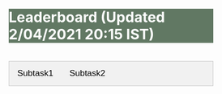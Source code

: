 <style>
* {
  box-sizing: border-box;
}

.row {
  margin-left:-5px;
  margin-right:-5px;
}
  
.column {
  float: left;
  width: 50%;
  padding: 5px;
}

/* Clearfix (clear floats) */
.row::after {
  content: "";
  clear: both;
  display: table;
}

.vl {
  border-left: 6px solid green;
  height: 500px;
}


<style>
body {font-family: Arial;}

/* Style the tab */
.tab {
  overflow: hidden;
  border: 1px solid #ccc;
  background-color: #f1f1f1;
}

/* Style the buttons inside the tab */
.tab button {
  background-color: inherit;
  float: left;
  border: none;
  outline: none;
  cursor: pointer;
  padding: 14px 16px;
  transition: 0.3s;
  font-size: 17px;
}

/* Change background color of buttons on hover */
.tab button:hover {
  background-color: #ddd;
}

/* Create an active/current tablink class */
.tab button.active {
  background-color: #ccc;
}

/* Style the tab content */
.tabcontent {
  display: none;
  padding: 6px 12px;
  border: 1px solid #ccc;
  border-top: none;
}
.tabcontent2 {
  display: none;
  padding: 6px 12px;
  border: 1px solid #ccc;
  border-top: none;
}
</style>


</style>


<br>
<br>
<div class="widewrapper pagetitle">
  <div class="container" style="background-color:#617863">
    <h1 style="color:white;">Leaderboard (Updated 2/04/2021 20:15 IST)</h1>
  </div>
</div>

<br>

<div class="tab">
  <button class="tablinks" onclick="openCity(event, 'subtask1')">Subtask1</button>
  <button class="tablinks" onclick="openCity(event, 'subtask2')">Subtask2</button>
</div>

<div id="subtask1" class="tabcontent">
<h3>Subtask1</h3>

<div class="tab">
  <button class="tablinks2" onclick="openCity2(event, 'subtask1_l1')">Leaderboard 1</button>
  <button class="tablinks2" onclick="openCity2(event, 'subtask1_l2')">Leaderboard 2</button>
</div>

<div id="subtask1_l1" class="tabcontent2">
<p style="font-size:16.5px;">Leaderboard1 for Subtask1 is based on evaluation on all the blind test samples (both channel matched and mismatched conditions during data collection between blind test and non-blind test). The best submission (out of the 5) of every team is considered. Ranks are calculated on the basis of Average WER.</p>

<table style="font-size:16.5px;" id="tablePreview" class="table table-striped table-sm">
  
  <!--Table head-->
  <!--Table body-->
  <tbody>
    <tr>
      <th>#</th>
      <th>Team Name</th>
      <th>Hindi (% WER)</th>
      <th>Marathi (% WER)</th>
      <th>Oriya (% WER)</th>
      <th>Tamil (% WER)</th>
      <th>Telugu (% WER)</th>
      <th>Gujarati (% WER)</th>
      <th>Average (% WER)</th>
    </tr>
    <tr>
      <td>1</td>
      <td>CSTR</td>
      <td>14.33</td>
      <td>15.79</td>
      <td>25.34</td>
      <td>23.16</td>
      <td>21.88</td>
      <td>20.59</td>
      <td>20.18</td>
    </tr>
    <tr>
      <td>2</td>
      <td>EthereumMiner</td>
      <td>17.54</td>
      <td>20.15</td>
      <td>19.99</td>
      <td>28.52</td>
      <td>26.08</td>
      <td>20.11</td>
      <td>22.06</td>
    </tr>
    <tr>
      <td>3</td>
      <td>Bytedance-SA</td>
      <td>16.64</td>
      <td>22.58</td>
      <td>20.33</td>
      <td>28.39</td>
      <td>25.7</td>
      <td>19.86</td>
      <td>22.25</td>
    </tr>
    <tr>
      <td>4</td>
      <td>Uniphore</td>
      <td>22.79</td>
      <td>14.9</td>
      <td>29.55</td>
      <td>18.8</td>
      <td>28.69</td>
      <td>22.79</td>
      <td>22.92</td>
    </tr>
    <tr>
      <td>5</td>
      <td>Ekstep</td>
      <td>12.24</td>
      <td>39.74</td>
      <td>27.1</td>
      <td>27.2</td>
      <td>22.43</td>
      <td>30.65</td>
      <td>26.56</td>
    </tr>
    <tr>
      <td>6</td>
      <td>GoVivace</td>
      <td>25.93</td>
      <td>28.45</td>
      <td>33.73</td>
      <td>31.99</td>
      <td>28.69</td>
      <td>23.97</td>
      <td>28.79</td>
    </tr>
    <tr>
      <td>7</td>
      <td>TCS-SpeechNLP</td>
      <td>19.8</td>
      <td>37.09</td>
      <td>35.33</td>
      <td>26.49</td>
      <td>27.06</td>
      <td>28.75</td>
      <td>29.09</td>
    </tr>
    <tr>
      <td>8</td>
      <td>Lottery</td>
      <td>17.81</td>
      <td>58.78</td>
      <td>17.74</td>
      <td>30.69</td>
      <td>27.67</td>
      <td>23.62</td>
      <td>29.39</td>
    </tr>
    <tr>
      <td>9</td>
      <td>TUTU</td>
      <td>21.27</td>
      <td>28.19</td>
      <td>34.19</td>
      <td>32.89</td>
      <td>35.8</td>
      <td>25.44</td>
      <td>29.63</td>
    </tr>
    <tr>
      <td>10</td>
      <td>IIITHSPL</td>
      <td>31.11</td>
      <td>33.8</td>
      <td>37.19</td>
      <td>35.03</td>
      <td>17.0</td>
      <td>26.94</td>
      <td>30.18</td>
    </tr>
    <tr>
      <td>11</td>
      <td>ScribeTech</td>
      <td>27.78</td>
      <td>33.05</td>
      <td>34.57</td>
      <td>33.01</td>
      <td>30.08</td>
      <td>28.22</td>
      <td>31.12</td>
    </tr>
    <tr>
      <td>12</td>
      <td>Dialpad</td>
      <td>21.49</td>
      <td>46.41</td>
      <td>32.13</td>
      <td>28.6</td>
      <td>28.03</td>
      <td>34.57</td>
      <td>31.87</td>
    </tr>
    <tr style="background-color:#d3c7f0">
      <td>13</td>
      <td>Baseline</td>
      <td>37.2</td>
      <td>29.04</td>
      <td>38.46</td>
      <td>34.09</td>
      <td>31.44</td>
      <td>26.15</td>
      <td>32.73</td>
    </tr>
    <tr>
      <td>14</td>
      <td>Jio Speech</td>
      <td>35.53</td>
      <td>36.33</td>
      <td>38.55</td>
      <td>33.69</td>
      <td>31.14</td>
      <td>24.79</td>
      <td>33.34</td>
    </tr>
    <tr>
      <td>15</td>
      <td>Nuronics</td>
      <td>38.02</td>
      <td>39.12</td>
      <td>48.4</td>
      <td>34.89</td>
      <td>33.11</td>
      <td>29.68</td>
      <td>37.23</td>
    </tr>
    <tr>
      <td>16</td>
      <td>SRI-B</td>
      <td>32.47</td>
      <td>76.27</td>
      <td>47.72</td>
      <td>27.97</td>
      <td>29.13</td>
      <td>30.17</td>
      <td>40.62</td>
    </tr>
    <tr>
      <td>17</td>
      <td>IITM-SMT-Lab</td>
      <td>17.8</td>
      <td>111.78</td>
      <td>32.21</td>
      <td>27.12</td>
      <td>28.11</td>
      <td>29.8</td>
      <td>41.14</td>
    </tr>
    <tr>
      <td>18</td>
      <td>Dheeyantra</td>
      <td>35.97</td>
      <td>27.8</td>
      <td>32.85</td>
      <td>73.77</td>
      <td>43.78</td>
      <td>39.75</td>
      <td>42  .32</td>
    </tr>
    <tr>
      <td>19</td>
      <td>HAL101</td>
      <td>20.74</td>
      <td>96.75</td>
      <td>36.07</td>
      <td>37.95</td>
      <td>34.79</td>
      <td>34.08</td>
      <td>43.4</td>
    </tr>
    <tr>
      <td>20</td>
      <td>IITM Speech Lab</td>
      <td>23.79</td>
      <td>105.61</td>
      <td>37.95</td>
      <td>52.27</td>
      <td>43.98</td>
      <td>41.86</td>
      <td>50.91</td>
    </tr>
    <tr>
      <td>21</td>
      <td>INDIGO-IITG</td>
      <td>54.39</td>
      <td>111.45</td>
      <td>46.85</td>
      <td>76.26</td>
      <td>80.94</td>
      <td>69.54</td>
      <td>73.24</td>
    </tr>
  </tbody>
</table>
</div>
<div id="subtask1_l2" class="tabcontent2">

<p style="font-size:16.5px;">Leaderboard 2 for Subtask1 has 5 languages (all except Marathi) and their average. Leaderboard 2 is based on evaluation of the audio files belonging to all languages except Marathi. The best submission (out of the 5) of every team is considered. The ranks are calculated on the basis of average WER.</p>


<table style="font-size:16.5px;" id="tablePreview" class="table table-striped table-sm">
  
  <!--Table head-->
  <!--Table body-->
  <tbody>
    <tr>
      <th>#</th>
      <th>Team Name</th>
      <th>Hindi (% WER)</th>
      <th>Oriya (% WER)</th>
      <th>Tamil (% WER)</th>
      <th>Telugu (% WER)</th>
      <th>Gujarati (% WER)</th>
      <th>Average (% WER)</th>
    </tr>
    <tr>
      <td>1</td>
      <td>CSTR</td>
      <td>14.33</td>
      <td>25.34</td>
      <td>23.16</td>
      <td>21.88</td>
      <td>20.59</td>
      <td>21.06</td>
    </tr>
    <tr>
      <td>2</td>
      <td>Bytedance-SA</td>
      <td>16.64</td>
      <td>20.33</td>
      <td>28.39</td>
      <td>25.7</td>
      <td>19.86</td>
      <td>22.18</td>
    </tr>
    <tr>
      <td>3</td>
      <td>EthereumMiner</td>
      <td>17.54</td>
      <td>19.99</td>
      <td>28.52</td>
      <td>26.08</td>
      <td>20.11</td>
      <td>22.45</td>
    </tr>
    <tr>
      <td>4</td>
      <td>Lottery</td>
      <td>17.81</td>
      <td>17.74</td>
      <td>30.69</td>
      <td>27.67</td>
      <td>23.62</td>
      <td>23.51</td>
    </tr>
    <tr>
      <td>5</td>
      <td>Ekstep</td>
      <td>12.24</td>
      <td>27.1</td>
      <td>27.2</td>
      <td>22.43</td>
      <td>30.65</td>
      <td>23.92</td>
    </tr>
    <tr>
      <td>6</td>
      <td>Uniphore</td>
      <td>22.79</td>
      <td>29.55</td>
      <td>18.8</td>
      <td>28.69</td>
      <td>22.79</td>
      <td>24.52</td>
    </tr>
    <tr>
      <td>7</td>
      <td>IITM-SMT-Lab</td>
      <td>17.8</td>
      <td>32.21</td>
      <td>27.12</td>
      <td>28.11</td>
      <td>29.8</td>
      <td>27.01</td>
    </tr>
    <tr>
      <td>8</td>
      <td>TCS-SpeechNLP</td>
      <td>19.8</td>
      <td>35.21</td>
      <td>26.49</td>
      <td>27.06</td>
      <td>28.75</td>
      <td>27.46</td>
    </tr>
    <tr>
      <td>9</td>
      <td>GoVivace</td>
      <td>25.93</td>
      <td>33.73</td>
      <td>31.99</td>
      <td>28.69</td>
      <td>23.97</td>
      <td>28.86</td>
    </tr>
    <tr>
      <td>10</td>
      <td>Dialpad</td>
      <td>21.49</td>
      <td>32.13</td>
      <td>28.6</td>
      <td>28.03</td>
      <td>34.57</td>
      <td>28.96</td>
    </tr>
    <tr>
      <td>11</td>
      <td>TUTU</td>
      <td>26.68</td>
      <td>36.16</td>
      <td>27.7</td>
      <td>30.25</td>
      <td>25.32</td>
      <td>29.22</td>
    </tr>
    <tr>
      <td>12</td>
      <td>IIITHSPL</td>
      <td>31.11</td>
      <td>37.19</td>
      <td>35.03</td>
      <td>17.0</td>
      <td>26.94</td>
      <td>29.45</td>
    </tr>
    <tr>
      <td>13</td>
      <td>ScribeTech</td>
      <td>27.78</td>
      <td>34.57</td>
      <td>33.01</td>
      <td>30.08</td>
      <td>28.22</td>
      <td>30.73</td>
    </tr>
    <tr>
      <td>14</td>
      <td>HAL101</td>
      <td>21.42</td>
      <td>34.66</td>
      <td>37.92</td>
      <td>33.92</td>
      <td>34.37</td>
      <td>32.46</td>
    </tr>
    <tr>
      <td>15</td>
      <td>SRI-B</td>
      <td>30.84</td>
      <td>49.8</td>
      <td>26.07</td>
      <td>28.34</td>
      <td>27.61</td>
      <td>32.53</td>
    </tr>
    <tr>
      <td>16</td>
      <td>Jio Speech</td>
      <td>35.53</td>
      <td>38.55</td>
      <td>33.69</td>
      <td>31.14</td>
      <td>24.79</td>
      <td>32.74</td>
    </tr>
    <tr style="background-color:#d3c7f0">
      <td>17</td>
      <td>Baseline</td>
      <td>37.2</td>
      <td>38.46</td>
      <td>34.09</td>
      <td>31.44</td>
      <td>26.15</td>
      <td>33.47</td>
    </tr>
    <tr>
      <td>18</td>
      <td>Nuronics</td>
      <td>38.02</td>
      <td>48.4</td>
      <td>34.89</td>
      <td>33.11</td>
      <td>29.68</td>
      <td>36.82</td>
    </tr>
    <tr>
      <td>19</td>
      <td>IITM Speech Lab</td>
      <td>23.79</td>
      <td>37.95</td>
      <td>52.27</td>
      <td>43.98</td>
      <td>41.86</td>
      <td>39.97</td>
    </tr>
    <tr>
      <td>20</td>
      <td>Dheeyantra</td>
      <td>36.88</td>
      <td>40.31</td>
      <td>64.02</td>
      <td>40.62</td>
      <td>33.6</td>
      <td>43.09</td>
    </tr>
    <tr>
      <td>21</td>
      <td>INDIGO-IITG</td>
      <td>54.39</td>
      <td>46.85</td>
      <td>76.26</td>
      <td>80.94</td>
      <td>69.54</td>
      <td>65.60</td>
    </tr>
  </tbody>
</table>




</div>

</div>


<div id="subtask2" class="tabcontent">
<h3>Subtask2</h3>



<div class="row">
  <div class="column">
<h4>Ranks are determined on the basis of average WER.:</h4>

<table style="font-size:16.5px;" id="tablePreview" class="table table-striped table-sm">
  
  <!--Table head-->
  <!--Table body-->
  <tbody>
    <tr>
      <th>#</th>
      <th>Team Name</th>
      <th>Hindi-English (% WER)</th>
      <th>Bengali-English (% WER)</th>
      <th>Average (% WER)</th>
    </tr>
    <tr>
      <td>1</td>
      <td>JHU-CLSP/GoVivace</td>
      <td>17.12</td>
      <td>27.8</td>
      <td>22.46</td>
    </tr>
    <tr>
      <td>2</td>
      <td>CSTR</td>
      <td>20.47</td>
      <td>24.74</td>
      <td>22.61</td>
    </tr>
    <tr>
      <td>3</td>
      <td>Sayint</td>
      <td>20.85</td>
      <td>26.72</td>
      <td>23.79</td>
    </tr>
    <tr>
      <td>4</td>
      <td>KARI</td>
      <td>22.49</td>
      <td>25.79</td>
      <td>24.14</td>
    </tr>
    <tr>
      <td>5</td>
      <td>Bytedance-SA</td>
      <td>21.56</td>
      <td>26.84</td>
      <td>24.20</td>
    </tr>
    <tr>
      <td>6</td>
      <td>IITM-SMT-Lab</td>
      <td>22.06</td>
      <td>27.8</td>
      <td>24.93</td>
    </tr>
    <tr>
      <td>7</td>
      <td>Ekstep</td>
      <td>21.77</td>
      <td>28.27</td>
      <td>25.02</td>
    </tr>
    <tr>
      <td>8</td>
      <td>TUTU</td>
      <td>23.96</td>
      <td>29.37</td>
      <td>26.67</td>
    </tr>
    <tr>
      <td>9</td>
      <td>MCSASR</td>
      <td>24.52</td>
      <td>29.8</td>
      <td>27.16</td>
    </tr>
    <tr style="background-color:#d3c7f0">
      <td>10</td>
      <td>Baseline</td>
      <td>25.53</td>
      <td>32.81</td>
      <td>29.17</td>
    </tr>
    <tr>
      <td>11</td>
      <td>Jio Speech</td>
      <td>27.69</td>
      <td>32.59</td>
      <td>30.14</td>
    </tr>
    <tr>
      <td>12</td>
      <td>INDIGO-IITG</td>
      <td>27.92</td>
      <td>33.55</td>
      <td>30.73</td>
    </tr>
    <tr>
      <td>13</td>
      <td>ScribeTech</td>
      <td>28.25</td>
      <td>34.21</td>
      <td>31.23</td>
    </tr>
    <tr>
      <td>14</td>
      <td>Deterministic Algorithms Lab</td>
      <td>32.45</td>
      <td>31.0</td>
      <td>31.72</td>
    </tr>
    <tr>
      <td>15</td>
      <td>SRI-B</td>
      <td>28.77</td>
      <td>35.19</td>
      <td>31.98</td>
    </tr>
  </tbody>
</table>
</div>

  <div class="column">


<h4>Ranks are determined on the basis of average Transliterated WER.:</h4>

<table style="font-size:16.5px;" id="tablePreview" class="table table-striped table-sm">
  
  <!--Table head-->
  <!--Table body-->
  <tbody>
    <tr>
      <th>#</th>
      <th>Team Name</th>
      <th>Hindi-English (% WER)</th>
      <th>Bengali-English (% WER)</th>
      <th>Average (% WER)</th>
    </tr>
    <tr>
      <td>1</td>
      <td>CSTR</td>
      <td>15.73</td>
      <td>22.92</td>
      <td>19.33</td>
    </tr>
    <tr>
      <td>2</td>
      <td>JHU-CLSP/GoVivace</td>
      <td>15.84</td>
      <td>25.78</td>
      <td>20.81</td>
    </tr>
    <tr>
      <td>3</td>
      <td>Sayint</td>
      <td>18.78</td>
      <td>25.08</td>
      <td>21.93</td>
    </tr>
    <tr>
      <td>4</td>
      <td>Bytedance-SA</td>
      <td>19.65</td>
      <td>25.48</td>
      <td>22.566</td>
    </tr>
    <tr>
      <td>5</td>
      <td>KARI</td>
      <td>20.6</td>
      <td>24.54</td>
      <td>22.569</td>
    </tr>
    <tr>
      <td>6</td>
      <td>IITM-SMT-Lab</td>
      <td>20.97</td>
      <td>26.69</td>
      <td>23.83</td>
    </tr>
    <tr>
      <td>7</td>
      <td>Ekstep</td>
      <td>20.75</td>
      <td>26.96</td>
      <td>23.85</td>
    </tr>
    <tr>
      <td>8</td>
      <td>TUTU</td>
      <td>22.3</td>
      <td>28.04</td>
      <td>25.17</td>
    </tr>
    <tr>
      <td>9</td>
      <td>MCSASR</td>
      <td>22.54</td>
      <td>28.57</td>
      <td>25.55</td>
    </tr>
    <tr>
      <td>10</td>
      <td>Jio Speech</td>
      <td>23.83</td>
      <td>30.15</td>
      <td>26.99</td>
    </tr>
    <tr>
      <td>11</td>
      <td>INDIGO-IITG</td>
      <td>23.78</td>
      <td>31.2</td>
      <td>27.49</td>
    </tr>
    <tr style="background-color:#d3c7f0">
      <td>12</td>
      <td>Baseline</td>
      <td>23.8</td>
      <td>31.7</td>
      <td>27.75</td>
    </tr>
    <tr>
      <td>13</td>
      <td>ScribeTech</td>
      <td>25.1</td>
      <td>32.48</td>
      <td>28.79</td>
    </tr>
    <tr>
      <td>14</td>
      <td>Deterministic Algorithms Lab</td>
      <td>31.15</td>
      <td>29.82</td>
      <td>30.48</td>
    </tr>
    <tr>
      <td>15</td>
      <td>SRI-B</td>
      <td>28.77</td>
      <td>35.19</td>
      <td>31.98</td>
    </tr>
  </tbody>
</table>
  </div>
</div>
</div>


<script>
function openCity(evt, cityName) {
  var i, tabcontent, tablinks;
  tabcontent = document.getElementsByClassName("tabcontent");
  for (i = 0; i < tabcontent.length; i++) {
    tabcontent[i].style.display = "none";
  }
  tablinks = document.getElementsByClassName("tablinks");
  for (i = 0; i < tablinks.length; i++) {
    tablinks[i].className = tablinks[i].className.replace(" active", "");
  }
  document.getElementById(cityName).style.display = "block";
  evt.currentTarget.className += " active";
}

function openCity2(evt, cityName) {
  var i, tabcontent, tablinks;
  tabcontent = document.getElementsByClassName("tabcontent2");
  for (i = 0; i < tabcontent.length; i++) {
    tabcontent[i].style.display = "none";
  }
  tablinks = document.getElementsByClassName("tablinks2");
  for (i = 0; i < tablinks.length; i++) {
    tablinks[i].className = tablinks[i].className.replace(" active", "");
  }
  document.getElementById(cityName).style.display = "block";
  evt.currentTarget.className += " active";
}
</script>